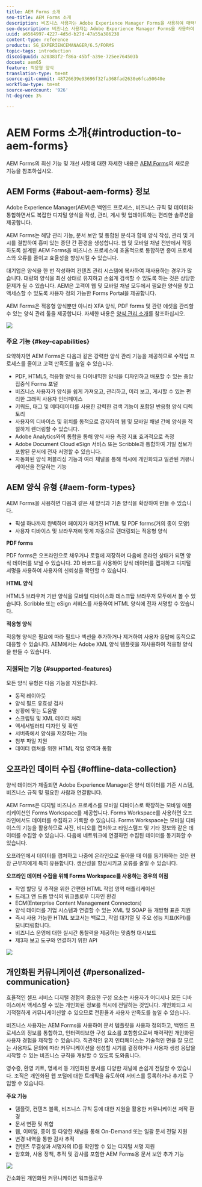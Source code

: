 ```yaml
---
title: AEM Forms 소개
seo-title: AEM Forms 소개
description: 비즈니스 사용자는 Adobe Experience Manager Forms을 사용하여 매력적이고 응답적이며 적응성이 높은 양식을 웹 및 모바일 사이트에 통합하여 디지털 등록 프로세스를 간소화하고 고객 전환율을 높일 수 있습니다.
seo-description: 비즈니스 사용자는 Adobe Experience Manager Forms을 사용하여 매력적이고 응답적이며 적응성이 높은 양식을 웹 및 모바일 사이트에 통합하여 디지털 등록 프로세스를 간소화하고 고객 전환율을 높일 수 있습니다.
uuid: a6564997-4227-4d5d-b27d-47a55a386238
content-type: reference
products: SG_EXPERIENCEMANAGER/6.5/FORMS
topic-tags: introduction
discoiquuid: a20383f2-f86a-45bf-a39e-725ee764503b
docset: aem65
feature: 적응형 양식
translation-type: tm+mt
source-git-commit: 48726639e93696f32fa368fad2630e6fca50640e
workflow-type: tm+mt
source-wordcount: '926'
ht-degree: 3%

---
```



# AEM Forms 소개{#introduction-to-aem-forms}

AEM Forms의 최신 기능 및 개선 사항에 대한 자세한 내용은 [AEM Forms](../../forms/using/whats-new.md)의 새로운 기능을 참조하십시오.

## AEM Forms {#about-aem-forms} 정보

Adobe Experience Manager(AEM)은 백엔드 프로세스, 비즈니스 규칙 및 데이터와 통합하면서도 복잡한 디지털 양식을 작성, 관리, 게시 및 업데이트하는 편리한 솔루션을 제공합니다.

AEM Forms는 해당 관리 기능, 문서 보안 및 통합된 분석과 함께 양식 작성, 관리 및 게시를 결합하여 흥미 있는 종단 간 환경을 생성합니다. 웹 및 모바일 채널 전반에서 작동하도록 설계된 AEM Forms을 비즈니스 프로세스에 효율적으로 통합하면 종이 프로세스와 오류를 줄이고 효율성을 향상시킬 수 있습니다.

대기업은 양식을 한 번 작성하여 컨텐츠 관리 시스템에 복사하여 재사용하는 경우가 많습니다. 대량의 양식을 최신 상태로 유지하고 손쉽게 검색할 수 있도록 하는 것은 상당한 문제가 될 수 있습니다. AEM은 고객이 웹 및 모바일 채널 모두에서 필요한 양식을 찾고 액세스할 수 있도록 사용자 정의 가능한 Forms Portal을 제공합니다.

AEM Forms은 적응형 양식뿐만 아니라 XFA 양식, PDF forms 및 관련 에셋을 관리할 수 있는 양식 관리 툴을 제공합니다. 자세한 내용은 [양식 관리 소개](../../forms/using/introduction-managing-forms.md)를 참조하십시오.

![](do-not-localize/4th-draft.gif)

### 주요 기능 {#key-capabilities}

요약하자면 AEM Forms은 다음과 같은 강력한 양식 관리 기능을 제공하므로 수작업 프로세스를 줄이고 고객 만족도를 높일 수 있습니다.

* PDF, HTML5, 적응형 양식 등 다이내믹한 양식을 디자인하고 배포할 수 있는 중앙 집중식 Forms 포털
* 비즈니스 사용자가 양식을 쉽게 가져오고, 관리하고, 미리 보고, 게시할 수 있는 편리한 그래픽 사용자 인터페이스
* 키워드, 태그 및 메타데이터를 사용한 강력한 검색 기능이 포함된 반응형 양식 디렉토리
* 사용자의 디바이스 및 위치를 동적으로 감지하여 웹 및 모바일 채널 간에 양식을 적절하게 렌더링할 수 있습니다.
* Adobe Analytics와의 통합을 통해 양식 사용 측정 지표 효과적으로 측정
* Adobe Document Cloud eSign 서비스 또는 Scribble과 통합하여 기밀 정보가 포함된 문서에 전자 서명할 수 있습니다.
* 자동화된 양식 퍼블리싱 기능과 여러 채널을 통해 적시에 개인화되고 일관된 커뮤니케이션을 전달하는 기능

## AEM 양식 유형 {#aem-form-types}

AEM Forms을 사용하면 다음과 같은 새 양식과 기존 양식을 확장하여 만들 수 있습니다.

* 픽셀 하나까지 완벽하며 페이지가 매겨진 HTML 및 PDF forms(거의 종이 모양)
* 사용자 디바이스 및 브라우저에 맞게 자동으로 렌더링되는 적응형 양식

**PDF forms**

PDF forms은 오프라인으로 채우거나 로컬에 저장하며 다음에 온라인 상태가 되면 양식 데이터를 보낼 수 있습니다. 2D 바코드를 사용하여 양식 데이터를 캡처하고 디지털 서명을 사용하여 사용자의 신뢰성을 확인할 수 있습니다.

**HTML 양식**

HTML5 브라우저 기반 양식을 모바일 디바이스와 데스크탑 브라우저 모두에서 볼 수 있습니다. Scribble 또는 eSign 서비스를 사용하여 HTML 양식에 전자 서명할 수 있습니다.

**적응형 양식**

적응형 양식은 필요에 따라 필드나 섹션을 추가하거나 제거하여 사용자 응답에 동적으로 대응할 수 있습니다. AEM에서는 Adobe XML 양식 템플릿을 재사용하여 적응형 양식을 만들 수 있습니다.

### 지원되는 기능 {#supported-features}

모든 양식 유형은 다음 기능을 지원합니다.

* 동적 레이아웃
* 양식 필드 유효성 검사
* 상황에 맞는 도움말
* 스크립팅 및 XML 데이터 처리
* 액세서빌러티 디자인 및 확인
* 서버측에서 양식을 저장하는 기능
* 첨부 파일 지원
* 데이터 캡처를 위한 HTML 작업 영역과 통합

## 오프라인 데이터 수집 {#offline-data-collection}

양식 데이터가 제출되면 Adobe Experience Manager은 양식 데이터를 기존 시스템, 비즈니스 규칙 및 필요한 사람과 연결합니다.

AEM Forms은 디지털 비즈니스 프로세스를 모바일 디바이스로 확장하는 모바일 애플리케이션인 Forms Workspace를 제공합니다. Forms Workspace를 사용하면 오프라인에서도 데이터를 수집하고 기록할 수 있습니다. Forms Workspace는 모바일 디바이스의 기능을 활용하므로 사진, 비디오를 캡처하고 타임스탬프 및 기타 정보와 같은 데이터를 수집할 수 있습니다. 다음에 네트워크에 연결하면 수집된 데이터를 동기화할 수 있습니다.

오프라인에서 데이터를 캡처하고 나중에 온라인으로 돌아올 때 이를 동기화하는 것은 현장 근무자에게 특히 유용합니다. 생산성을 향상시키고 오류를 줄일 수 있습니다.

**오프라인 데이터 수집을 위해 Forms Workspace를 사용하는 경우의 이점**

* 작업 할당 및 추적을 위한 간편한 HTML 작업 영역 애플리케이션
* 드래그 앤 드롭 방식의 워크플로우 디자인 환경
* ECM(Enterprise Content Management Connectors)
* 양식 데이터를 기업 시스템과 연결할 수 있는 XML 및 SOAP 등 개방형 표준 지원
* 즉시 사용 가능한 HTML 보고서는 백로그, 작업 대기열 및 주요 성능 지표(KPI)를 모니터링합니다.
* 비즈니스 운영에 대한 실시간 통찰력을 제공하는 맞춤형 대시보드
* 제3자 보고 도구와 연결하기 위한 API

![](do-not-localize/3rd-draft.gif)

## 개인화된 커뮤니케이션 {#personalized-communication}

효율적인 셀프 서비스 디지털 경험의 중요한 구성 요소는 사용자가 어디서나 모든 디바이스에서 액세스할 수 있는 개인화된 정보를 적시에 전달하는 것입니다. 개인화되고 시기적절하게 커뮤니케이션할 수 있으므로 전환율과 사용자 만족도를 높일 수 있습니다.

비즈니스 사용자는 AEM Forms을 사용하여 문서 템플릿을 사용자 정의하고, 백엔드 프로세스의 정보를 통합하고, 인터랙티브한 구성 요소를 포함함으로써 매력적인 개인화된 사용자 경험을 제작할 수 있습니다. 직관적인 유저 인터페이스는 기술적인 면을 잘 모르는 사용자도 문의에 따라 커뮤니케이션을 생성할 시기를 결정하거나 사용자 생성 응답을 시작할 수 있는 비즈니스 규칙을 개발할 수 있도록 도와줍니다.

영수증, 환영 키트, 명세서 등 개인화된 문서를 다양한 채널에 손쉽게 전달할 수 있습니다. 조직은 개인화된 웹 포털에 대한 트래픽을 유도하여 서비스를 등록하거나 추가로 구입할 수 있습니다.

**주요 기능**

* 템플릿, 컨텐츠 블록, 비즈니스 규칙 등에 대한 지원을 활용한 커뮤니케이션 저작 환경
* 문서 변환 및 취합
* 웹, 이메일, 종이 등 다양한 채널을 통해 On-Demand 또는 일괄 문서 전달 지원
* 변경 내역을 통한 감사 추적
* 컨텐츠 무결성과 서명자의 ID를 확인할 수 있는 디지털 서명 지원
* 암호화, 사용 정책, 추적 및 감사를 포함한 AEM Forms용 문서 보안 추가 기능

![](do-not-localize/layout-02.png)

간소화된 개인화된 커뮤니케이션 워크플로우
